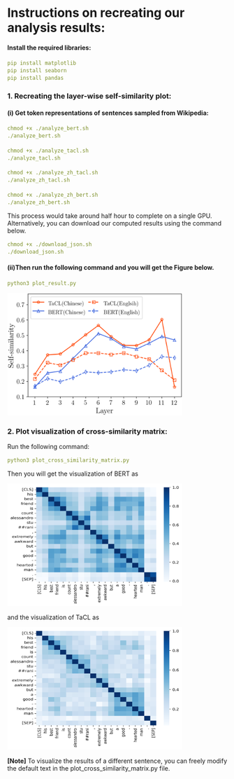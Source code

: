 # Instructions on recreating our analysis results:

#### Install the required libraries:
```yaml
pip install matplotlib
pip install seaborn
pip install pandas
```

### 1. Recreating the layer-wise self-similarity plot:
#### (i) Get token representations of sentences sampled from Wikipedia:
```yaml
chmod +x ./analyze_bert.sh
./analyze_bert.sh

chmod +x ./analyze_tacl.sh
./analyze_tacl.sh

chmod +x ./analyze_zh_tacl.sh
./analyze_zh_tacl.sh

chmod +x ./analyze_zh_bert.sh
./analyze_zh_bert.sh
```
This process would take around half hour to complete on a single GPU. Alternatively, you can download our computed results using the command below.
```yaml
chmod +x ./download_json.sh
./download_json.sh
```

#### (ii)Then run the following command and you will get the Figure below.
```yaml
python3 plot_result.py
```
<img src="https://github.com/yxuansu/TaCL/blob/main/analysis/self-similarity.png" width="400" height="280">

### 2. Plot visualization of cross-similarity matrix:
Run the following command:
```yaml
python3 plot_cross_similarity_matrix.py
```

Then you will get the visualization of BERT as

<img src="https://github.com/yxuansu/TaCL/blob/main/analysis/bert_heatmap.png" width="400" height="280">

and the visualization of TaCL as

<img src="https://github.com/yxuansu/TaCL/blob/main/analysis/tacl_heatmap.png" width="400" height="280">

**[Note]** To visualize the results of a different sentence, you can freely modify the default text in the plot_cross_similarity_matrix.py file.

